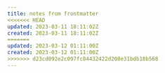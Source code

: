 ```yaml
---
title: notes from frontmatter
<<<<<<< HEAD
updated: 2023-03-11 18:11:02Z
created: 2023-03-11 18:11:02Z
=======
updated: 2023-03-12 01:11:00Z
created: 2023-03-12 01:11:00Z
>>>>>>> d23cd092e2c097fc84432422d208e31bdb18b568
---
```


